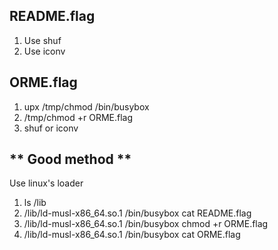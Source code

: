 README.flag
-----------

1. Use shuf
2. Use iconv

ORME.flag
---------

1. upx /tmp/chmod /bin/busybox
2. /tmp/chmod +r ORME.flag
3. shuf or iconv


** Good method **
------------------

Use linux's loader

1. ls /lib
2. /lib/ld-musl-x86_64.so.1 /bin/busybox cat README.flag
3. /lib/ld-musl-x86_64.so.1 /bin/busybox chmod +r ORME.flag
4. /lib/ld-musl-x86_64.so.1 /bin/busybox cat ORME.flag
